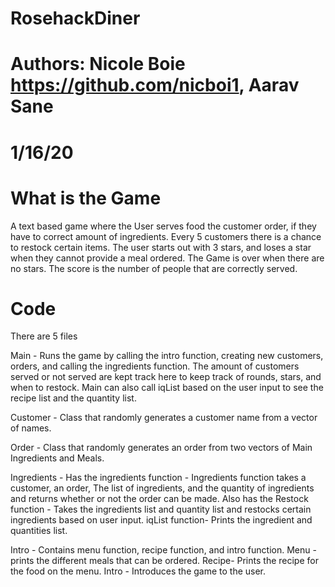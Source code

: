 # RosehackDiner

# Authors: Nicole Boie https://github.com/nicboi1, Aarav Sane

# 1/16/20

# What is the Game #
A text based game where the User serves food the customer order, if they have to correct amount of ingredients. Every 5 customers there is a chance to restock certain items. The user starts out with 3 stars, and loses a star when they cannot provide a meal ordered. The Game is over when there are no stars. The score is the number of people that are correctly served.

# Code 

There are 5 files

Main - Runs the game by calling the intro function, creating new customers, orders, and calling the ingredients function. The amount of customers served or not served are kept track here to keep track of rounds, stars, and when to restock. Main can also call iqList based on the user input to see the recipe list and the quantity list.

Customer - Class that randomly generates a  customer name from a vector of names.

Order - Class that randomly generates an order from two vectors of Main Ingredients and Meals.

Ingredients - Has the ingredients function - Ingredients function takes a customer, an order, The list of ingredients, and the quantity of ingredients and returns whether or not the order can be made. Also has the Restock function - Takes the ingredients list and quantity list and restocks certain ingredients based on user input. iqList function- Prints the ingredient and quantities list.

Intro - Contains menu function, recipe function, and intro function. Menu - prints the different meals that can be ordered. Recipe- Prints the recipe for the food on the menu. Intro - Introduces the game to the user.

